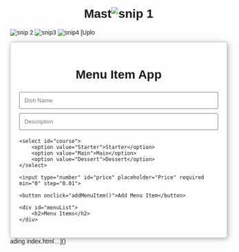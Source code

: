 # Mast![snip 1](https://github.com/user-attachments/assets/648ab0e6-28d3-4141-bd8d-4c2b383a9c45)
![snip 2](https://github.com/user-attachments/assets/71ea759b-91cd-46b1-acd4-6155ec51da78)
![snip3](https://github.com/user-attachments/assets/dd677e29-57c6-438a-ac8f-d6453b54c70b)
![snip4](https://github.com/user-attachments/assets/5f4575c0-e633-44d7-93f2-4f1af1a797aa)
[Uplo<!DOCTYPE html>
<html lang="en">
<head>
    <meta charset="UTF-8">
    <meta name="viewport" content="width=device-width, initial-scale=1.0">
    <title>Menu Item App</title>
    <style>
        body {
            font-family: Arial, sans-serif;
            margin: 20px;
        }
        .container {
            max-width: 600px;
            margin: auto;
            padding: 20px;
            border: 1px solid #ccc;
            border-radius: 5px;
            box-shadow: 2px 2px 12px #aaa;
        }
        h1 {
            text-align: center;
        }
        input, select, button {
            width: 100%;
            padding: 10px;
            margin: 5px 0;
        }
        #menuList {
            margin-top: 20px;
        }
        .menuItem {
            border: 1px solid #ccc;
            padding: 10px;
            margin-bottom: 10px;
            border-radius: 5px;
        }
    </style>
</head>
<body>

<div class="container">
    <h1>Menu Item App</h1>
    <input type="text" id="dishName" placeholder="Dish Name" required>
    <input type="text" id="description" placeholder="Description" required>
    
    <select id="course">
        <option value="Starter">Starter</option>
        <option value="Main">Main</option>
        <option value="Dessert">Dessert</option>
    </select>
    
    <input type="number" id="price" placeholder="Price" required min="0" step="0.01">

    <button onclick="addMenuItem()">Add Menu Item</button>

    <div id="menuList">
        <h2>Menu Items</h2>
    </div>
</div>

<script>
    function addMenuItem() {
        const dishName = document.getElementById('dishName').value;
        const description = document.getElementById('description').value;
        const course = document.getElementById('course').value;
        const price = parseFloat(document.getElementById('price').value);

        if (!dishName || !description || isNaN(price) || price < 0) {
            alert("Please fill all fields correctly.");
            return;
        }

        const menuItem = document.createElement('div');
        menuItem.classList.add('menuItem');
        menuItem.innerHTML = `
            <strong>Dish:</strong> ${dishName}<br>
            <strong>Description:</strong> ${description}<br>
            <strong>Course:</strong> ${course}<br>
            <strong>Price:</strong> $${price.toFixed(2)}
        `;

        document.getElementById('menuList').appendChild(menuItem);

        // Clear input fields
        document.getElementById('dishName').value = '';
        document.getElementById('description').value = '';
        document.getElementById('price').value = '';
        document.getElementById('course').value = 'Starter'; // Reset to default
    }
</script>

</body>
</html>ading index.html…]()
